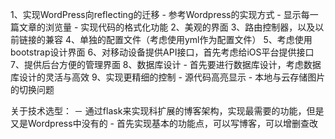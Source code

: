 1、实现WordPress向reflecting的迁移
    - 参考Wordpress的实现方式
    - 显示每一篇文章的浏览量
    - 实现代码的格式化功能
2、美观的界面
3、路由控制器，以及以前链接的兼容
4、单独的配置文件（考虑使用yml作为配置文件）
5、考虑使用bootstrap设计界面
6、对移动设备提供API接口，首先考虑给iOS平台提供接口
7、提供后台方便的管理界面
8、数据库设计
    - 首先要进行数据库设计，考虑数据库设计的灵活与高效
9、实现更精细的控制
    - 源代码高亮显示
    - 本地与云存储图片的切换问题

关于技术选型：
    － 通过flask来实现科扩展的博客架构，实现最需要的功能，但是又是Wordpress中没有的
    - 首先实现基本的功能点，可以写博客，可以增删查改
